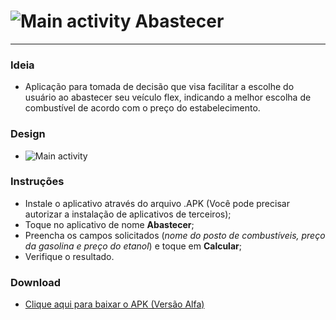 # ![Main activity](https://github.com/Hernior/android/raw/master/app/src/main/res/mipmap-mdpi/ic_launcher.png) Abastecer
---
### Ideia
* Aplicação para tomada de decisão que visa facilitar a escolhe do usuário ao abastecer seu veículo flex, indicando a melhor escolha de combustível de acordo com o preço do estabelecimento.
### Design
* ![Main activity](http://i.imgur.com/EmrZJjV.jpg "Main activity")
### Instruções
* Instale o aplicativo através do arquivo .APK (Você pode precisar autorizar a instalação de aplicativos de terceiros);
* Toque no aplicativo de nome **Abastecer**;
* Preencha os campos solicitados (*nome do posto de combustíveis, preço da gasolina e preço do etanol*) e toque em **Calcular**;
* Verifique o resultado.
### Download
* [Clique aqui para baixar o APK (Versão Alfa)](http://www.droidbin.com/p1adkaktbp1bi1dvgt2417ui111s3)